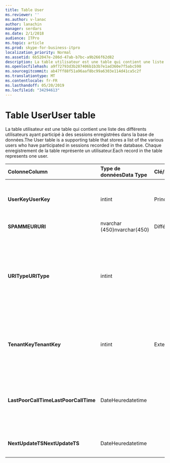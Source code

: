 ```yaml
---
title: Table User
ms.reviewer: ''
ms.author: v-lanac
author: lanachin
manager: serdars
ms.date: 2/1/2018
audience: ITPro
ms.topic: article
ms.prod: skype-for-business-itpro
localization_priority: Normal
ms.assetid: 6b52047e-286d-47ab-b7bc-a9b266f62d82
description: La table utilisateur est une table qui contient une liste des différents utilisateurs ayant participé à des sessions enregistrées dans la base de données. Chaque enregistrement de la table représente un utilisateur.
ms.openlocfilehash: a9f72793d3b287406b1b3b7e1ad360e7f5abc598
ms.sourcegitcommit: ab47ff88f51a96aaf8bc99a6303e114d41ca5c2f
ms.translationtype: MT
ms.contentlocale: fr-FR
ms.lasthandoff: 05/20/2019
ms.locfileid: "34294613"
---
```

# <a name="user-table"></a><span data-ttu-id="76f30-104">Table User</span><span class="sxs-lookup"><span data-stu-id="76f30-104">User table</span></span>
 
<span data-ttu-id="76f30-105">La table utilisateur est une table qui contient une liste des différents utilisateurs ayant participé à des sessions enregistrées dans la base de données.</span><span class="sxs-lookup"><span data-stu-id="76f30-105">The User table is a supporting table that stores a list of the various users who have participated in sessions recorded in the database.</span></span> <span data-ttu-id="76f30-106">Chaque enregistrement de la table représente un utilisateur.</span><span class="sxs-lookup"><span data-stu-id="76f30-106">Each record in the table represents one user.</span></span>
  
|<span data-ttu-id="76f30-107">**Colonne**</span><span class="sxs-lookup"><span data-stu-id="76f30-107">**Column**</span></span>|<span data-ttu-id="76f30-108">**Type de données**</span><span class="sxs-lookup"><span data-stu-id="76f30-108">**Data Type**</span></span>|<span data-ttu-id="76f30-109">**Clé/Index**</span><span class="sxs-lookup"><span data-stu-id="76f30-109">**Key/Index**</span></span>|<span data-ttu-id="76f30-110">**Détails**</span><span class="sxs-lookup"><span data-stu-id="76f30-110">**Details**</span></span>|
|:-----|:-----|:-----|:-----|
|<span data-ttu-id="76f30-111">**UserKey**</span><span class="sxs-lookup"><span data-stu-id="76f30-111">**UserKey**</span></span> <br/> |<span data-ttu-id="76f30-112">int</span><span class="sxs-lookup"><span data-stu-id="76f30-112">int</span></span>  <br/> |<span data-ttu-id="76f30-113">Principal</span><span class="sxs-lookup"><span data-stu-id="76f30-113">Primary</span></span>  <br/> |<span data-ttu-id="76f30-114">Numéro unique identifiant cet utilisateur.</span><span class="sxs-lookup"><span data-stu-id="76f30-114">Unique number identifying this user.</span></span>  <br/> |
|<span data-ttu-id="76f30-115">**SPAMMEUR**</span><span class="sxs-lookup"><span data-stu-id="76f30-115">**URI**</span></span> <br/> |<span data-ttu-id="76f30-116">nvarchar (450)</span><span class="sxs-lookup"><span data-stu-id="76f30-116">nvarchar(450)</span></span>  <br/> |<span data-ttu-id="76f30-117">Différent</span><span class="sxs-lookup"><span data-stu-id="76f30-117">Unique</span></span>  <br/> |<span data-ttu-id="76f30-118">Chaîne d’URI.</span><span class="sxs-lookup"><span data-stu-id="76f30-118">URI string.</span></span>  <br/> |
|<span data-ttu-id="76f30-119">**URIType**</span><span class="sxs-lookup"><span data-stu-id="76f30-119">**URIType**</span></span> <br/> |<span data-ttu-id="76f30-120">int</span><span class="sxs-lookup"><span data-stu-id="76f30-120">int</span></span>  <br/> ||<span data-ttu-id="76f30-121">1 est un type d’URI inconnu.</span><span class="sxs-lookup"><span data-stu-id="76f30-121">1 is unknown URI type.</span></span>  <br/> <span data-ttu-id="76f30-122">2 est l’URI de l’utilisateur.</span><span class="sxs-lookup"><span data-stu-id="76f30-122">2 is user URI.</span></span>  <br/> <span data-ttu-id="76f30-123">4 est un URI de conférence.</span><span class="sxs-lookup"><span data-stu-id="76f30-123">4 is conference URI.</span></span>  <br/> <span data-ttu-id="76f30-124">8 est un URI de téléphone.</span><span class="sxs-lookup"><span data-stu-id="76f30-124">8 is phone URI.</span></span>  <br/> |
|<span data-ttu-id="76f30-125">**TenantKey**</span><span class="sxs-lookup"><span data-stu-id="76f30-125">**TenantKey**</span></span> <br/> |<span data-ttu-id="76f30-126">int</span><span class="sxs-lookup"><span data-stu-id="76f30-126">int</span></span>  <br/> |<span data-ttu-id="76f30-127">Externes</span><span class="sxs-lookup"><span data-stu-id="76f30-127">Foreign</span></span>  <br/> |<span data-ttu-id="76f30-128">Client de l’utilisateur, référencé dans la table locataire.</span><span class="sxs-lookup"><span data-stu-id="76f30-128">Tenant of the user, referenced from tenant table.</span></span>  <br/> |
|<span data-ttu-id="76f30-129">**LastPoorCallTime**</span><span class="sxs-lookup"><span data-stu-id="76f30-129">**LastPoorCallTime**</span></span> <br/> |<span data-ttu-id="76f30-130">DateHeure</span><span class="sxs-lookup"><span data-stu-id="76f30-130">datetime</span></span>  <br/> ||<span data-ttu-id="76f30-131">Horodatage le plus récent lorsque l’utilisateur avait un appel audio médiocre.</span><span class="sxs-lookup"><span data-stu-id="76f30-131">Latest time stamp when the user had a poor audio call.</span></span>  <br/> |
|<span data-ttu-id="76f30-132">**NextUpdateTS**</span><span class="sxs-lookup"><span data-stu-id="76f30-132">**NextUpdateTS**</span></span> <br/> |<span data-ttu-id="76f30-133">DateHeure</span><span class="sxs-lookup"><span data-stu-id="76f30-133">datetime</span></span>  <br/> ||<span data-ttu-id="76f30-134">Pour un usage interne uniquement.</span><span class="sxs-lookup"><span data-stu-id="76f30-134">For internal use only.</span></span>  <br/> |
   

